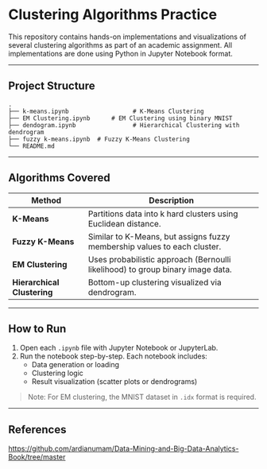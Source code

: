 #  Clustering Algorithms Practice

This repository contains hands-on implementations and visualizations of several clustering algorithms as part of an academic assignment. All implementations are done using Python in Jupyter Notebook format.

---

## Project Structure

```
.
├── k-means.ipynb                  # K-Means Clustering
├── EM Clustering.ipynb      # EM Clustering using binary MNIST
├── dendogram.ipynb                # Hierarchical Clustering with dendrogram
├── fuzzy k-means.ipynb  # Fuzzy K-Means Clustering
└── README.md
```

---

## Algorithms Covered

| Method             | Description |
|--------------------|-------------|
| **K-Means**        | Partitions data into k hard clusters using Euclidean distance. |
| **Fuzzy K-Means**  | Similar to K-Means, but assigns fuzzy membership values to each cluster. |
| **EM Clustering**  | Uses probabilistic approach (Bernoulli likelihood) to group binary image data. |
| **Hierarchical Clustering** | Bottom-up clustering visualized via dendrogram. |

---

## How to Run

1. Open each `.ipynb` file with Jupyter Notebook or JupyterLab.
2. Run the notebook step-by-step. Each notebook includes:
   - Data generation or loading
   - Clustering logic
   - Result visualization (scatter plots or dendrograms)

> Note: For EM clustering, the MNIST dataset in `.idx` format is required.

---

## References

https://github.com/ardianumam/Data-Mining-and-Big-Data-Analytics-Book/tree/master
